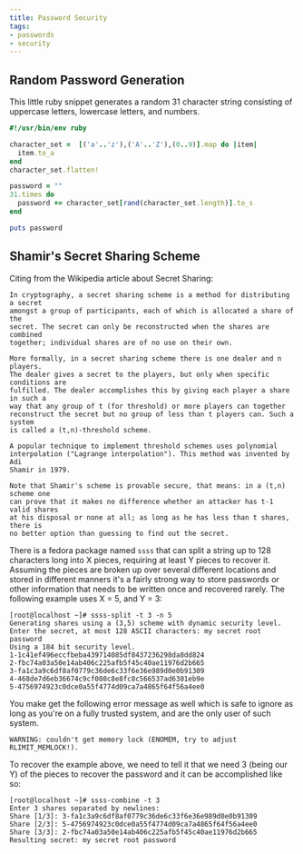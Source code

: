 ```yaml
---
title: Password Security
tags:
- passwords
- security
---
```


## Random Password Generation

This little ruby snippet generates a random 31 character string consisting of
uppercase letters, lowercase letters, and numbers.

```ruby
#!/usr/bin/env ruby

character_set =  [('a'..'z'),('A'..'Z'),(0..9)].map do |item|
  item.to_a
end
character_set.flatten!

password = ""
31.times do
  password += character_set[rand(character_set.length)].to_s
end

puts password
```

## Shamir's Secret Sharing Scheme

Citing from the Wikipedia article about Secret Sharing:

```
In cryptography, a secret sharing scheme is a method for distributing a secret
amongst a group of participants, each of which is allocated a share of the
secret. The secret can only be reconstructed when the shares are combined
together; individual shares are of no use on their own.

More formally, in a secret sharing scheme there is one dealer and n players.
The dealer gives a secret to the players, but only when specific conditions are
fulfilled. The dealer accomplishes this by giving each player a share in such a
way that any group of t (for threshold) or more players can together
reconstruct the secret but no group of less than t players can. Such a system
is called a (t,n)-threshold scheme.

A popular technique to implement threshold schemes uses polynomial
interpolation ("Lagrange interpolation"). This method was invented by Adi
Shamir in 1979.

Note that Shamir's scheme is provable secure, that means: in a (t,n) scheme one
can prove that it makes no difference whether an attacker has t-1 valid shares
at his disposal or none at all; as long as he has less than t shares, there is
no better option than guessing to find out the secret.
```

There is a fedora package named `ssss` that can split a string up to 128
characters long into X pieces, requiring at least Y pieces to recover it.
Assuming the pieces are broken up over several different locations and stored
in different manners it's a fairly strong way to store passwords or other
information that needs to be written once and recovered rarely.  The following
example uses X = 5, and Y = 3:

```
[root@localhost ~]# ssss-split -t 3 -n 5
Generating shares using a (3,5) scheme with dynamic security level.
Enter the secret, at most 128 ASCII characters: my secret root password
Using a 184 bit security level.
1-1c41ef496eccfbeba439714085df8437236298da8dd824
2-fbc74a03a50e14ab406c225afb5f45c40ae11976d2b665
3-fa1c3a9c6df8af0779c36de6c33f6e36e989d0e0b91309
4-468de7d6eb36674c9cf008c8e8fc8c566537ad6301eb9e
5-4756974923c0dce0a55f4774d09ca7a4865f64f56a4ee0
```

You make get the following error message as well which is safe to ignore as
long as you're on a fully trusted system, and are the only user of such system.

```
WARNING: couldn't get memory lock (ENOMEM, try to adjust RLIMIT_MEMLOCK!).
```

To recover the example above, we need to tell it that we need 3 (being our Y)
of the pieces to recover the password and it can be accomplished like so:

```
[root@localhost ~]# ssss-combine -t 3
Enter 3 shares separated by newlines:
Share [1/3]: 3-fa1c3a9c6df8af0779c36de6c33f6e36e989d0e0b91309
Share [2/3]: 5-4756974923c0dce0a55f4774d09ca7a4865f64f56a4ee0
Share [3/3]: 2-fbc74a03a50e14ab406c225afb5f45c40ae11976d2b665
Resulting secret: my secret root password
```
